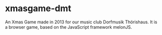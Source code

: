 xmasgame-dmt
============

An Xmas Game made in 2013 for our music club Dorfmusik Thörishaus. It is a browser game, based on the JavaScript framework melonJS.
